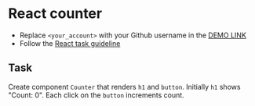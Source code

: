 # React counter
- Replace `<your_account>` with your Github username in the [DEMO LINK](https://Valeriy-Sorochynskyi.github.io/react_counter/)
- Follow the [React task guideline](https://github.com/mate-academy/react_task-guideline#react-tasks-guideline)

## Task
Create component `Counter` that renders `h1` and `button`. Initially `h1` shows
"Count: 0". Each click on the `button` increments count.
